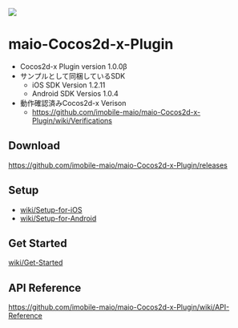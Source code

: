 ![](https://github.com/imobile-maio/maio-iOS-SDK/blob/wiki/doc/images/logo.png)

# maio-Cocos2d-x-Plugin

* Cocos2d-x Plugin version 1.0.0β
* サンプルとして同梱しているSDK
    * iOS SDK Version 1.2.11
    * Android SDK Versios 1.0.4
* 動作確認済みCocos2d-x Verison
    * https://github.com/imobile-maio/maio-Cocos2d-x-Plugin/wiki/Verifications

## Download
https://github.com/imobile-maio/maio-Cocos2d-x-Plugin/releases

## Setup
* [wiki/Setup-for-iOS](https://github.com/imobile-maio/maio-Cocos2d-x-Plugin/wiki/Setup-for-iOS)
* [wiki/Setup-for-Android](https://github.com/imobile-maio/maio-Cocos2d-x-Plugin/wiki/Setup-for-Android)

## Get Started
[wiki/Get-Started](https://github.com/imobile-maio/maio-Cocos2d-x-Plugin/wiki/Get-Started)

## API Reference
https://github.com/imobile-maio/maio-Cocos2d-x-Plugin/wiki/API-Reference
